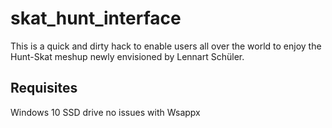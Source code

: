 # skat_hunt_interface

This is a quick and dirty hack to enable users all over the world to enjoy the Hunt-Skat meshup newly envisioned by Lennart Schüler.

## Requisites

Windows 10
SSD drive
no issues with Wsappx

